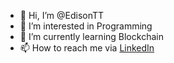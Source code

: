 - 👋 Hi, I’m @EdisonTT
- 👀 I’m interested in Programming
- 🌱 I’m currently learning Blockchain
- 📫 How to reach me via [LinkedIn](https://www.linkedin.com/in/edison-t-t/)

<!---
EdisonTT/EdisonTT is a ✨ special ✨ repository because its `README.md` (this file) appears on your GitHub profile.
You can click the Preview link to take a look at your changes.
--->
